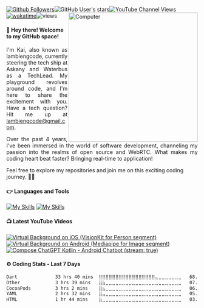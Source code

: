 [![Github Followers](https://img.shields.io/github/followers/lambiengcode?label=Follow)](https://github.com/lambiengcode)![GitHub User's stars](https://img.shields.io/github/stars/lambiengcode)![YouTube Channel Views](https://img.shields.io/youtube/channel/views/UCIDiDk5xTdwtyvznnpLA3Iw)
[![wakatime](https://wakatime.com/badge/user/5d4db953-dc6c-4757-bdef-ad13371c1fab.svg)](https://wakatime.com/@5d4db953-dc6c-4757-bdef-ad13371c1fab)![views](https://komarev.com/ghpvc/?username=lambiengcode&color=brightgreen)
<img src="https://github.com/lambiengcode/lambiengcode/blob/main/gif/dash.gif?raw=true" width="340px" align="right" alt="Computer">
<p align="justify">
<h4>👋 Hey there! Welcome to my GitHub space!</h3>

<p align="justify">
  I'm Kai, also known as lambiengcode, currently steering the tech ship at Askany and Waterbus as a TechLead. My playground revolves around code, and I'm here to share the excitement with you. Have a tech question? Hit me up at <a href="mailto:lambiengcode@gmail.com">lambiengcode@gmail.com</a>.
</p>

<p align="justify">
   Over the past 4 years, I've been immersed in the world of software development, channeling my passion into the realms of open source and WebRTC. What makes my coding heart beat faster? Bringing real-time to application!

  Feel free to explore my repositories and join me on this exciting coding journey. 🚀✨
</p>
</p>

<h4>👉 Languages and Tools</h3>

[![My Skills](https://skillicons.dev/icons?i=flutter,dart,kotlin,androidstudio,swift,nodejs,aws,firebase,linux,nginx,mongodb,github&perline=15&theme=dark)](https://skillicons.dev#gh-dark-mode-only)
[![My Skills](https://skillicons.dev/icons?i=flutter,dart,kotlin,androidstudio,swift,nodejs,aws,firebase,linux,nginx,mongodb,github&perline=15&theme=light)](https://skillicons.dev#gh-light-mode-only)

<h4>📺 Latest YouTube Videos</h3>

<!-- BEGIN YOUTUBE-CARDS -->
[![Virtual Background on iOS (VisionKit for Person segment)](https://ytcards.demolab.com/?id=Ms4avix05uY&title=Virtual%20Background%20on%20iOS%20%28VisionKit%20for%20Person%20segment%29&lang=en&timestamp=1709774408&background_color=%230d1117&title_color=%23ffffff&stats_color=%23dedede&max_title_lines=2&width=250&border_radius=10&duration=21 "Virtual Background on iOS (VisionKit for Person segment")](https://youtube.com/shorts/Ms4avix05uY)
[![Virtual Background on Android (Mediapipe for Image segment)](https://ytcards.demolab.com/?id=PDIDbVoHT5o&title=Virtual%20Background%20on%20Android%20%28Mediapipe%20for%20Image%20segment%29&lang=en&timestamp=1709774408&background_color=%230d1117&title_color=%23ffffff&stats_color=%23dedede&max_title_lines=2&width=250&border_radius=10&duration=27 "Virtual Background on Android (Mediapipe for Image segment")](https://youtube.com/shorts/PDIDbVoHT5o)
[![Compose ChatGPT Kotlin - Android Chatbot (stream: true)](https://ytcards.demolab.com/?id=esLh-n3Ao5U&title=Compose+ChatGPT+Kotlin+-+Android+Chatbot&lang=en&timestamp=1686065878&background_color=%230d1117&title_color=%23ffffff&stats_color=%23dedede&max_title_lines=2&width=250&border_radius=10&duration=43 "Compose ChatGPT Kotlin - Android Chatbot")](https://youtube.com/shorts/esLh-n3Ao5U)
<!-- END YOUTUBE-CARDS -->

<h4>⚙️ Coding Stats - Last 7 Days</h3>
<!--START_SECTION:waka-->

```txt
Dart              33 hrs 40 mins  ⣿⣿⣿⣿⣿⣿⣿⣿⣿⣿⣿⣿⣿⣿⣿⣿⣿⣄⣀⣀⣀⣀⣀⣀⣀   68.46 %
Other             3 hrs 39 mins   ⣿⣷⣀⣀⣀⣀⣀⣀⣀⣀⣀⣀⣀⣀⣀⣀⣀⣀⣀⣀⣀⣀⣀⣀⣀   07.43 %
CocoaPods         3 hrs 2 mins    ⣿⣦⣀⣀⣀⣀⣀⣀⣀⣀⣀⣀⣀⣀⣀⣀⣀⣀⣀⣀⣀⣀⣀⣀⣀   06.19 %
YAML              2 hrs 32 mins   ⣿⣤⣀⣀⣀⣀⣀⣀⣀⣀⣀⣀⣀⣀⣀⣀⣀⣀⣀⣀⣀⣀⣀⣀⣀   05.17 %
HTML              1 hr 44 mins    ⣷⣀⣀⣀⣀⣀⣀⣀⣀⣀⣀⣀⣀⣀⣀⣀⣀⣀⣀⣀⣀⣀⣀⣀⣀   03.55 %
```

<!--END_SECTION:waka-->

[website]: https://docs.waterbus.tech
[youtube]: https://youtube.com/lambiengcode
